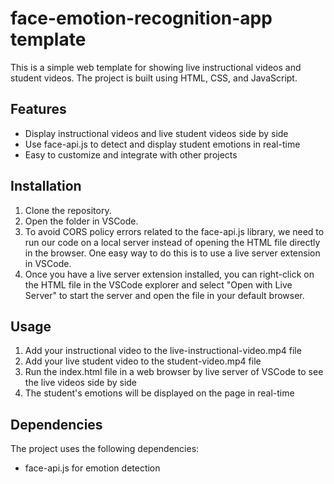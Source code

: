 # face-emotion-recognition-app template

This is a simple web template for showing live instructional videos and student videos. The project is built using HTML, CSS, and JavaScript.

## Features

+ Display instructional videos and live student videos side by side
+ Use face-api.js to detect and display student emotions in real-time
+ Easy to customize and integrate with other projects

## Installation

1. Clone the repository.
2. Open the folder in VSCode.
3. To avoid CORS policy errors related to the face-api.js library, we need to run our code on a local server instead of opening the HTML file directly in the browser. One easy way to do this is to use a live server extension in VSCode.
4. Once you have a live server extension installed, you can right-click on the HTML file in the VSCode explorer and select "Open with Live Server" to start the server and open the file in your default browser.

## Usage

1. Add your instructional video to the live-instructional-video.mp4 file
2. Add your live student video to the student-video.mp4 file
3. Run the index.html file in a web browser by live server of VSCode to see the live videos side by side
4. The student's emotions will be displayed on the page in real-time

## Dependencies

The project uses the following dependencies:

+ face-api.js for emotion detection

